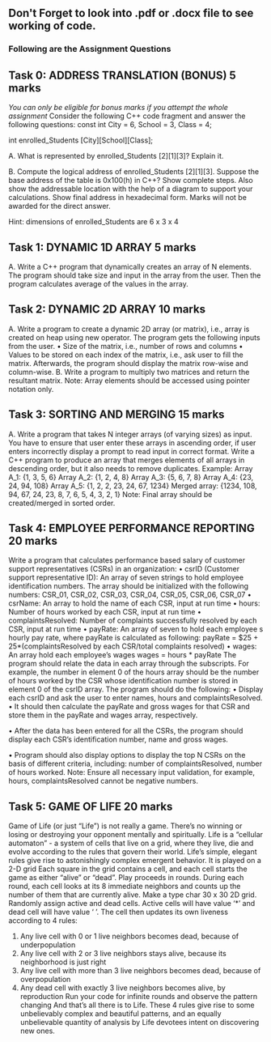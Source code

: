 ## Don't Forget to look into .pdf or .docx file to see working of code.
### Following are the Assignment Questions

## Task 0: ADDRESS TRANSLATION (BONUS) 5 marks
*You can only be eligible for bonus marks if you attempt the whole assignment*
Consider the following C++ code fragment and answer the following questions:
const int City = 6, School = 3, Class = 4;

int enrolled_Students [City][School][Class];

A. What is represented by enrolled_Students [2][1][3]? Explain it.

B. Compute the logical address of enrolled_Students [2][1][3]. Suppose the base address of the table is
0x100(h) in C++? Show complete steps. Also show the addressable location with the help of a diagram
to support your calculations. Show final address in hexadecimal form. Marks will not be awarded for
the direct answer.

Hint: dimensions of enrolled_Students are 6 x 3 x 4

## Task 1: DYNAMIC 1D ARRAY 5 marks
A. Write a C++ program that dynamically creates an array of N elements. The program should take
size and input in the array from the user. Then the program calculates average of the values in the
array.

## Task 2: DYNAMIC 2D ARRAY 10 marks
A. Write a program to create a dynamic 2D array (or matrix), i.e., array is created on heap using new
operator. The program gets the following inputs from the user.
• Size of the matrix, i.e., number of rows and columns
• Values to be stored on each index of the matrix, i.e., ask user to fill the matrix.
Afterwards, the program should display the matrix row-wise and column-wise.
B. Write a program to multiply two matrices and return the resultant matrix.
Note: Array elements should be accessed using pointer notation only.

## Task 3: SORTING AND MERGING 15 marks
A. Write a program that takes N integer arrays (of varying sizes) as input. You have to ensure that
user enter these arrays in ascending order, if user enters incorrectly display a prompt to read input
in correct format. Write a C++ program to produce an array that merges elements of all arrays in
descending order, but it also needs to remove duplicates.
Example:
Array A_1: {1, 3, 5, 6}
Array A_2: {1, 2, 4, 8}
Array A_3: {5, 6, 7, 8}
Array A_4: {23, 24, 94, 108}
Array A_5: {1, 2, 2, 23, 24, 67, 1234}
Merged array: {1234, 108, 94, 67, 24, 23, 8, 7, 6, 5, 4, 3, 2, 1}
Note: Final array should be created/merged in sorted order.


## Task 4: EMPLOYEE PERFORMANCE REPORTING 20 marks
Write a program that calculates performance based salary of customer support representatives (CSRs)
in an organization:
• csrID (Customer support representative ID): An array of seven strings to hold employee
identification numbers. The array should be initialized with the following numbers:
CSR_01, CSR_02, CSR_03, CSR_04, CSR_05, CSR_06, CSR_07
• csrName: An array to hold the name of each CSR, input at run time
• hours: Number of hours worked by each CSR, input at run time
• complaintsResolved: Number of complaints successfully resolved by each CSR, input at run time
• payRate: An array of seven to hold each employee s hourly pay rate, where payRate is calculated
as following:
payRate = $25 + 25*(complaintsResolved by each CSR/total complaints
resolved)
• wages: An array hold each employee’s wages
wages = hours * payRate
The program should relate the data in each array through the subscripts. For example, the number in
element 0 of the hours array should be the number of hours worked by the CSR whose identification
number is stored in element 0 of the csrID array. The program should do the following:
• Display each csrID and ask the user to enter names, hours and complaintsResolved.
• It should then calculate the payRate and gross wages for that CSR and store them in the payRate
and wages array, respectively.

• After the data has been entered for all the CSRs, the program should display each CSR’s
identification number, name and gross wages.

• Program should also display options to display the top N CSRs on the basis of different criteria,
including: number of complaintsResolved, number of hours worked.
Note: Ensure all necessary input validation, for example, hours, complaintsResolved cannot be
negative numbers.

## Task 5: GAME OF LIFE 20 marks
Game of Life (or just “Life”) is not really a game. There’s no winning or losing or destroying your opponent
mentally and spiritually. Life is a “cellular automaton” - a system of cells that live on a grid, where they
live, die and evolve according to the rules that govern their world.
Life’s simple, elegant rules give rise to astonishingly complex emergent behavior. It is played on a 2-D grid
Each square in the grid contains a cell, and each cell starts the game as either “alive” or “dead”. Play
proceeds in rounds. During each round, each cell looks at its 8 immediate neighbors and counts up the
number of them that are currently alive.
Make a type char 30 x 30 2D grid. Randomly assign active and dead cells. Active cells will have value ‘*’
and dead cell will have value ‘ ’.
The cell then updates its own liveness according to 4 rules:
1. Any live cell with 0 or 1 live neighbors becomes dead, because of underpopulation
2. Any live cell with 2 or 3 live neighbors stays alive, because its neighborhood is just right
3. Any live cell with more than 3 live neighbors becomes dead, because of overpopulation
4. Any dead cell with exactly 3 live neighbors becomes alive, by reproduction
Run your code for infinite rounds and observe the pattern changing
And that’s all there is to Life. These 4 rules give rise to some unbelievably complex and beautiful patterns,
and an equally unbelievable quantity of analysis by Life devotees intent on discovering new ones.
